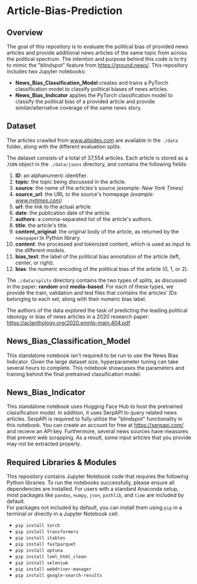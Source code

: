 # Article-Bias-Prediction

## Overview
The goal of this repository is to evaluate the political bias of provided news articles and provide additional news articles of the same topic from across the political spectrum. The intention and purpose behind this code is to try to mimic the "blindspot" feature from https://ground.news/. 
This repository includes two Jupyter notebooks: 
* **News_Bias_Classification_Model** creates and trains a PyTorch classification model to classify political biases of news articles.
* **News_Bias_Indicator** applies the PyTorch classification model to classify the political bias of a provided article and provide similar/alternative coverage of the same news story.

## Dataset
The articles crawled from www.allsides.com are available in the ```./data``` folder, along with the different evaluation splits.

The dataset consists of a total of 37,554 articles. Each article is stored as a ```JSON``` object in the ```./data/jsons``` directory, and contains the following fields:
1. **ID**: an alphanumeric identifier.
2. **topic**: the topic being discussed in the article.
3. **source**: the name of the articles's source *(example: New York Times)*
4. **source_url**: the URL to the source's homepage *(example: www.nytimes.com)*
5. **url**: the link to the actual article.
6. **date**: the publication date of the article.
7. **authors**: a comma-separated list of the article's authors.
8. **title**: the article's title.
9. **content_original**: the original body of the article, as returned by the ```newspaper3k``` Python library.
10. **content**: the processed and tokenized content, which is used as input to the different models.
11. **bias_text**: the label of the political bias annotation of the article (left, center, or right).
12. **bias**: the numeric encoding of the political bias of the article (0, 1, or 2).

The ```./data/splits``` directory contains the two types of splits, as discussed in the paper: **random** and **media-based**. For each of these types, we provide the train, validation and test files that contains the articles' IDs belonging to each set, along with their numeric bias label.

The authors of the data explored the task of predicting the leading political ideology or bias of news articles in a 2020 research paper: https://aclanthology.org/2020.emnlp-main.404.pdf

## News_Bias_Classification_Model
This standalone notebook isn't required to be run to use the News Bias Indicator. Given the large dataset size, hyperparameter tuning can take several hours to complete. 
This notebook showcases the parameters and training behind the final pretrained classification model.

## News_Bias_Indicator
This standalone notebook uses Hugging Face Hub to host the pretrained classification model. In addition, it uses SerpAPI to query related news articles.
SerpAPI is required to fully utilize the "blindspot" functionality in this notebook. You can create an account for free at https://serpapi.com/ and recieve an API key.
Furthermore, several news sources have measures that prevent web scrapping. As a result, some input articles that you provide may not be extracted properly.

## Required Libraries & Modules
This repository contains Jupyter Notebook code that requires the following Python libraries. To run the notebooks successfully, please ensure all dependencies are installed.
For users with a standard Anaconda setup, most packages like `pandas`, `numpy`, `json`, `pathlib`, and `time` are included by default.  
For packages not included by default, you can install them using `pip` in a terminal or directly in a Jupyter Notebook cell:

* `pip install torch`
* `pip install transformers`
* `pip install itables`
* `pip install fastparquet`
* `pip install optuna`
* `pip install lxml_html_clean`
* `pip install selenium`
* `pip install webdriver-manager`
* `pip install google-search-results`
